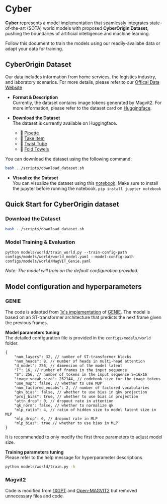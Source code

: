 # Cyber

**Cyber** represents a model implementation that seamlessly integrates state-of-the-art (SOTA) world models with proposed **CyberOrigin Dataset**, pushing the boundaries of artificial intelligence and machine learning.

Follow this document to train the models using our readily-availabe data or adapt your data for training.

## CyberOrigin Dataset
Our data includes information from home services, the logistics industry, and laboratory scenarios.
For more details, please refer to our [Offical Data Website](https://cyberorigin2077.github.io/)

* **Format & Description**</br>
Currently, the dataset contains image tokens generated by Magvit2. For more information, please refer to the dataset card on [Huggingface](https://huggingface.co/datasets/cyberorigin/CyberDataset).

* **Download the Dataset**</br>
The dataset is currently available on Huggingface.

    - 🤗 [Pipette](https://huggingface.co/datasets/cyberorigin/cyber_pipette)
    - 🤗 [Take Item](https://huggingface.co/datasets/cyberorigin/cyber_take_the_item)
    - 🤗 [Twist Tube](https://huggingface.co/datasets/cyberorigin/cyber_twist_the_tube)
    - 🤗 [Fold Towels](https://huggingface.co/datasets/cyberorigin/cyber_fold_towels)

You can download the dataset using the following command:
```bash
bash ../scripts/download_dataset.sh
```

* **Visualize the Dataset**</br>
You can visualize the dataset using this [notebook](notebooks/visualize_data.ipynb).
Make sure to install the jupyter before running the notebook. `pip install jupyter notebook`


## Quick Start for CyberOrigin dataset
### Download the Dataset
```bash
bash ../scripts/download_dataset.sh
```
### Model Training & Evaluation
```
python models/world/train_world.py --train-config-path configs/models/world/world_model.yaml --model-config-path configs/models/world/MagVIT_Genie.yaml
```
*Note: The model will train on the default configuration provided.*

## Model configuration and hyperparameters
### GENIE
The code is adapted from [1x's implementation](https://github.com/1x-technologies/1xgpt) of [GENIE](https://arxiv.org/abs/2402.15391). The model is based on an ST-transformer architecture that predicts the next frame given the previous frames.

**Model parameters tuning**</br>
The detailed configuration file is provided in the `configs/models/world` folder. 
```
{
    "num_layers": 32, // number of ST-transformer blocks
    "num_heads": 8, // number of heads in multi-head attention
    "d_model": 256, // dimension of the model latent
    "T": 16, // number of frames in the input sequence
    "S": 256, // number of tokens in the input sequence S=16x16
    "image_vocab_size": 262144, // codebook size for the image tokens
    "use_mup": false, // whether to use MUP
    "num_factored_vocabs": 2, // number of factored vocabularies
    "qkv_bias": false, // whether to use bias in qkv projection
    "proj_bias": true, // whether to use bias in projection
    "attn_drop": 0, // dropout rate in attention
    "qk_norm": false, // whether to normalize qk
    "mlp_ratio": 4, // ratio of hidden size to model latent size in MLP
    "mlp_drop": 0, // dropout rate in MLP
    "mlp_bias": true // whether to use bias in MLP
}
```
It is recommended to only modify the first three parameters to adjust model size.

**Training parameters tuning**</br>
Please refer to the help message for hyperparameter descriptions
```bash
python models/world/train.py -h
```

### Magvit2
Code is modified from [1XGPT](https://github.com/1x-technologies/1xgpt) and [Open-MAGVIT2](https://github.com/TencentARC/Open-MAGVIT2) but removed unnecessary files and code.
